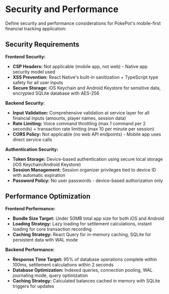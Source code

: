 # Security and Performance

Define security and performance considerations for PokePot's mobile-first financial tracking application:

## Security Requirements

**Frontend Security:**
- **CSP Headers:** Not applicable (mobile app, not web) - Native app security model used
- **XSS Prevention:** React Native's built-in sanitization + TypeScript type safety for all user inputs
- **Secure Storage:** iOS Keychain and Android Keystore for sensitive data, encrypted SQLite database with AES-256

**Backend Security:**
- **Input Validation:** Comprehensive validation at service layer for all financial inputs (amounts, player names, session data)
- **Rate Limiting:** Voice command throttling (max 1 command per 2 seconds) + transaction rate limiting (max 10 per minute per session)
- **CORS Policy:** Not applicable (no web API endpoints) - Mobile app uses direct service calls

**Authentication Security:**
- **Token Storage:** Device-based authentication using secure local storage (iOS Keychain/Android Keystore)
- **Session Management:** Session organizer privileges tied to device ID with automatic expiration
- **Password Policy:** No user passwords - device-based authorization only

## Performance Optimization

**Frontend Performance:**
- **Bundle Size Target:** Under 50MB total app size for both iOS and Android
- **Loading Strategy:** Lazy loading for settlement calculations, instant loading for core transaction recording
- **Caching Strategy:** React Query for in-memory caching, SQLite for persistent data with WAL mode

**Backend Performance:**
- **Response Time Target:** 95% of database operations complete within 100ms, settlement calculations within 2 seconds
- **Database Optimization:** Indexed queries, connection pooling, WAL journaling mode, query optimization
- **Caching Strategy:** Calculated balances cached in memory with SQLite triggers for updates
